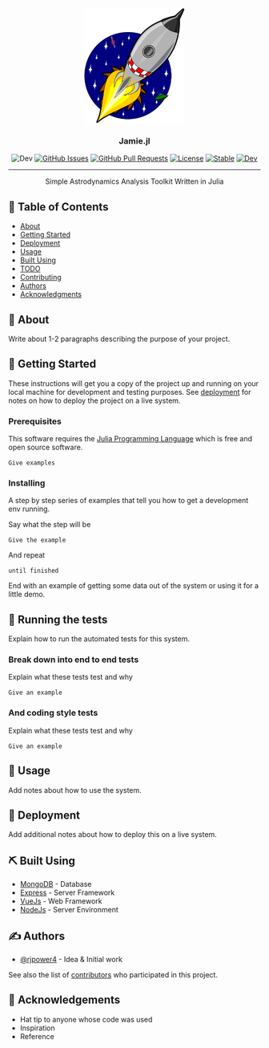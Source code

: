 <p align="center">
  <a href="" rel="noopener">
 <img width=200px height=229px src="assets/icon.svg" alt="Project logo"></a>
</p>

<h3 align="center">Jamie.jl</h3>

<div align="center">

  ![Dev](https://github.com/rjpower4/Jamie.jl/workflows/CI/badge.svg?branch=master)
  [![GitHub Issues](https://img.shields.io/github/issues/rjpower4/Jamie.jl.svg)](https://github.com/rjpower4/Jamie.jl/issues)
  [![GitHub Pull Requests](https://img.shields.io/github/issues-pr/rjpower4/Jamie.jl.svg)](https://github.com/rjpower4/Jamie.jl/pulls)
  [![License](https://img.shields.io/badge/license-MIT-blue.svg)](/LICENSE)
  [![Stable](https://img.shields.io/badge/docs-stable-blue.svg)](https://rjpower4.github.io/Jamie.jl/stable)
  [![Dev](https://img.shields.io/badge/docs-latest-blue.svg)](https://rjpower.github.io/Jamie.jl/latest)

</div>

---

<p align="center"> Simple Astrodynamics Analysis Toolkit Written in Julia
    <br> 
</p>

## 📝 Table of Contents
- [About](#about)
- [Getting Started](#getting_started)
- [Deployment](#deployment)
- [Usage](#usage)
- [Built Using](#built_using)
- [TODO](../TODO.md)
- [Contributing](../CONTRIBUTING.md)
- [Authors](#authors)
- [Acknowledgments](#acknowledgement)

## 🧐 About <a name = "about"></a>
Write about 1-2 paragraphs describing the purpose of your project.

## 🏁 Getting Started <a name = "getting_started"></a>
These instructions will get you a copy of the project up and running on your local machine for development and testing purposes. See [deployment](#deployment) for notes on how to deploy the project on a live system.

### Prerequisites
This software requires the [Julia Programming Language](https://julialang.org/) which is free and open source software.

```
Give examples
```

### Installing
A step by step series of examples that tell you how to get a development env running.

Say what the step will be

```
Give the example
```

And repeat

```
until finished
```

End with an example of getting some data out of the system or using it for a little demo.

## 🔧 Running the tests <a name = "tests"></a>
Explain how to run the automated tests for this system.

### Break down into end to end tests
Explain what these tests test and why

```
Give an example
```

### And coding style tests
Explain what these tests test and why

```
Give an example
```

## 🎈 Usage <a name="usage"></a>
Add notes about how to use the system.

## 🚀 Deployment <a name = "deployment"></a>
Add additional notes about how to deploy this on a live system.

## ⛏️ Built Using <a name = "built_using"></a>
- [MongoDB](https://www.mongodb.com/) - Database
- [Express](https://expressjs.com/) - Server Framework
- [VueJs](https://vuejs.org/) - Web Framework
- [NodeJs](https://nodejs.org/en/) - Server Environment

## ✍️ Authors <a name = "authors"></a>
- [@rjpower4](https://github.com/rjpower4) - Idea & Initial work

See also the list of [contributors](https://github.com/kylelobo/The-Documentation-Compendium/contributors) who participated in this project.

## 🎉 Acknowledgements <a name = "acknowledgement"></a>
- Hat tip to anyone whose code was used
- Inspiration
- Reference
